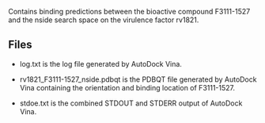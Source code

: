 Contains binding predictions between the bioactive compound F3111-1527 and the nside search space on the virulence factor rv1821.

## Files

- log.txt is the log file generated by AutoDock Vina.

- rv1821_F3111-1527_nside.pdbqt is the PDBQT file generated by AutoDock Vina containing the orientation and binding location of F3111-1527.

- stdoe.txt is the combined STDOUT and STDERR output of AutoDock Vina.

